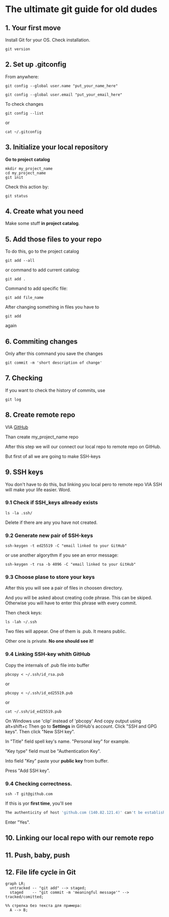 # The ultimate git guide for old dudes

## 1. Your first move
Install Git for your OS.
Check installation.

```
git version
```

## 2. Set up .gitconfig
From anywhere:

```
git config --global user.name "put_your_name_here"
```

```
git config --global user.email "put_your_email_here"
```

To check changes

```
git config --list
```

or

```
cat ~/.gitconfig 
```

## 3. Initialize your local repository
**Go to project catalog**

```
mkdir my_project_name
cd my_project_name
git init
``` 

Check this action by:

```
git status
```
 
## 4. Create what you need
Make some stuff **in project catalog**.

## 5. Add those files to your repo
To do this, go to the project catalog 

```
git add --all
``` 

or command to add current catalog:

```
git add .
``` 

Command to add specific file:

```
git add file_name
```
 
After changing something in files you have to 

```
git add
```
 
again

## 6. Commiting changes 
Only after this command you save the changes 

```
git commit -m 'short description of change'
```

## 7. Checking
If you want to check the history of commits, use

```
git log
```

## 8. Create remote repo
VIA [GitHub](https://www.github.com "remote repo")

Than create my_project_name repo

After this step we will our connect our local repo to remote repo on GitHub.

But first of all we are going to make SSH-keys

## 9. SSH keys
You don't have to do this, but linking you local pero to remote repo VIA SSH will make your life easier.
Word.

### 9.1 Check if SSH_keys allready exists

```
ls -la .ssh/ 
```

Delete if there are any you have not created.

### 9.2 Generate new pair of SSH-keys

``` 
ssh-keygen -t ed25519 -C "email linked to your GitHub"
```

or use another algorythm if you see an error message:

```
ssh-keygen -t rsa -b 4096 -C "email linked to your GitHub"
```

### 9.3 Choose plase to store your keys
After this you will see a pair of files in choosen directory.

And you will be asked about creating code phrase. 
This can be skiped. Otherwise you will have to enter this phrase with every commit.

Then check keys:

```
ls -lah ~/.ssh
```

Two files will appear. One of them is .pub. It means public.

Other one is private. **No one should see it!**

### 9.4 Linking SSH-key whith GitHub
Copy the internals of .pub file into buffer

```
pbcopy < ~/.ssh/id_rsa.pub
```

or

```
pbcopy < ~/.ssh/id_ed25519.pub
```

or

```
cat ~/.ssh/id_ed25519.pub
```

On Windows use 'clip' instead of 'pbcopy'
And copy output using alt+shift+c
Then go to **Settings** in GitHub's account.
Click "SSH and GPG keys". Then click "New SSH key".

In "Title" field spell key's name. "Personal key" for example.

"Key type" field must be "Authentication Key".

Into field "Key" paste your **public key** from buffer.

Press "Add SSH key".

### 9.4 Checking correctness.

```
ssh -T git@github.com
```
 
If this is yor **first time**, you'll see

```bash
The authenticity of host 'github.com (140.82.121.4)' can't be established. ED25519 key fingerprint is SHA256:+DiY3wvvV6TuJJhbpZisF/zLDA0zPMSvHdkr4UvCOqU. This key is not known by any other names. Are you sure you want to continue connecting (yes/no/[fingerprint])?
```

Enter "Yes".

## 10. Linking our local repo with our remote repo



## 11. Push, baby, push

## 12. File life cycle in Git

```mermaid
graph LR;
  untracked -- "git add" --> staged;
  staged    -- "git commit -m 'meaningful message'" --> tracked/comitted;

%% стрелка без текста для примера: 
  A --> B;
```

